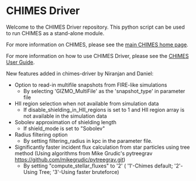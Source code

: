 # CHIMES Driver

Welcome to the CHIMES Driver repository. This python script can be used to run CHIMES as a stand-alone module.

For more information on CHIMES, please see the [main CHIMES home page](https://richings.bitbucket.io/chimes/home.html).

For more information on how to use CHIMES Driver, please see the [CHIMES User Guide](https://richings.bitbucket.io/chimes/user_guide/index.html).


New features added in chimes-driver by Niranjan and Daniel:
- Option to read-in multifile snapshots from FIRE-like simulations
	- By selecting 'GIZMO_MultiFile' as the 'snapshot_type' in parameter file
- HII region selection when not available from simulation data
	- If disable_shielding_in_HII_regions is set to 1 and HII region array is not available in the simulation data
- Sobolev approximation of shielding length
	- If shield_mode is set to "Sobolev"
- Radius filtering option
	- By setting filtering_radius in kpc in the parameter file.
- Significantly faster incident flux calculation from star particles using tree method (Using algorithms from Mike Grudic's pytreegrav https://github.com/mikegrudic/pytreegrav.git)
	- By setting "compute_stellar_fluxes"  to  '2'  ( '1'-Chimes default; '2'-Using Tree; '3'-Using faster bruteforce)


